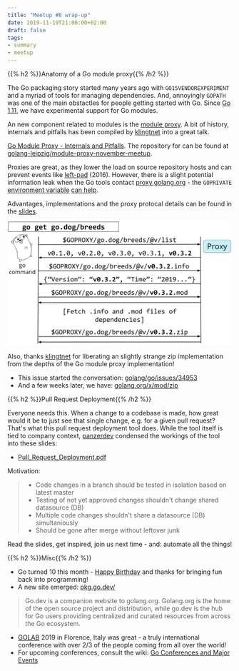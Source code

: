 ```yaml
---
title: "Meetup #8 wrap-up"
date: 2019-11-19T21:00:00+02:00
draft: false
tags:
- summary
- meetup
---
```


{{% h2 %}}Anatomy of a Go module proxy{{% /h2 %}}

The Go packaging story started many years ago with `GO15VENDOREXPERIMENT` and
a myriad of tools for managing dependencies. And, annoyingly `GOPATH` was one
of the main obstactles for people getting started with Go. Since [Go
1.11](https://golang.org/doc/go1.11#modules), we have experimental support for
Go modules.

An new component related to modules is the [module
proxy](https://proxy.golang.org/). A bit of history, internals and pitfalls has
been compiled by [klingtnet](https://github.com/klingtnet) into a great talk.

[Go Module Proxy - Internals and
Pitfalls](https://rawcdn.githack.com/golang-leipzig/module-proxy-november-meetup/c58770084e025fd4a1ea0f6b7f69c5adeae1817a/slides.html#/title-slide).
The repository for can be found at
[golang-leipzig/module-proxy-november-meetup](https://github.com/golang-leipzig/module-proxy-november-meetup).

Proxies are great, as they lower the load on source repository hosts and can
prevent events like [left-pad](http://left-pad.io/) (2016). However, there is
a slight potential information leak when the Go tools contact
[proxy.golang.org](https://proxy.golang.org/) - the `GOPRIVATE` [environment
variable](https://golang.org/doc/go1.13#modules) [can
help](https://github.com/golang/go/issues/33796).

Advantages, implementations and the proxy protocal details can be found in the
[slides](https://rawcdn.githack.com/golang-leipzig/module-proxy-november-meetup/c58770084e025fd4a1ea0f6b7f69c5adeae1817a/slides.html#/title-slide).

![](/proxy-protocol.png)

Also, thanks [klingtnet](https://github.com/klingtnet) for liberating an slightly
strange zip implementation from the depths of the Go module proxy
implementation!

* This issue started the conversation: [golang/go/issues/34953](https://github.com/golang/go/issues/34953)
* And a few weeks later, we have: [golang.org/x/mod/zip](https://godoc.org/golang.org/x/mod/zip)

{{% h2 %}}Pull Request Deployment{{% /h2 %}}

Everyone needs this. When a change to a codebase is made, how great would it be
to just see that single change, e.g. for a given pull request? That's what this
pull request deployment tool does. While the tool itself is tied to company
context, [panzerdev](https://github.com/panzerdev) condensed the workings of the tool into these slides:

* [Pull_Request_Deployment.pdf](/downloads/Pull_Request_Deployment.pdf)

Motivation:

> * Code changes in a branch should be tested in isolation based on latest master
> * Testing of not yet approved changes shouldn't change shared datasource (DB)
> * Multiple code changes shouldn't share a datasource (DB) simultaniously
> * Should be gone after merge without leftover junk

Read the slides, get inspired, join us next time - and: automate all the things!

{{% h2 %}}Misc{{% /h2 %}}

* Go turned 10 this month - [Happy Birthday](https://blog.golang.org/10years) and thanks for bringing fun back into programming!
* A new site emerged: [pkg.go.dev/](https://pkg.go.dev/)

> Go.dev is a companion website to golang.org. Golang.org is the home of the
open source project and distribution, while go.dev is the hub for Go users
providing centralized and curated resources from across the Go ecosystem.

* [GOLAB](https://golab.io/) 2019 in Florence, Italy was great - a truly
  international conference with over 2/3 of the people coming from all over the
  world!
* For upcoming conferences, consult the wiki: [Go Conferences and Major Events](https://github.com/golang/go/wiki/Conferences)

